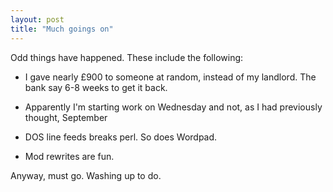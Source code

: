 ```yaml
---
layout: post
title: "Much goings on"
---
```

Odd things have happened. These include the following:

  * I gave nearly £900 to someone at random, instead of my landlord. The bank
say 6-8 weeks to get it back.

  * Apparently I'm starting work on Wednesday and not, as I had previously
thought, September

  * DOS line feeds breaks perl. So does Wordpad.

  * Mod rewrites are fun.

Anyway, must go. Washing up to do.

